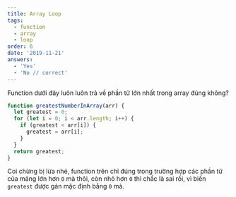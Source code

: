 ```yaml
---
title: Array Loop
tags:
  - function
  - array
  - loop
order: 6
date: '2019-11-21'
answers:
  - 'Yes'
  - 'No // correct'
---
```


Function dưới đây luôn luôn trả về phần tử lớn nhất trong array đúng không?

```javascript
function greatestNumberInArray(arr) {
  let greatest = 0;
  for (let i = 0; i < arr.length; i++) {
    if (greatest < arr[i]) {
      greatest = arr[i];
    }
  }
  return greatest;
}
```

<!-- explanation -->

Coi chừng bị lừa nhé, function trên chỉ đúng trong trường hợp các phần tử của mảng lớn hơn `0` mà thôi, còn nhỏ hơn `0` thì chắc là sai rồi, vì biến `greatest` được gán mặc định bằng `0` mà.

